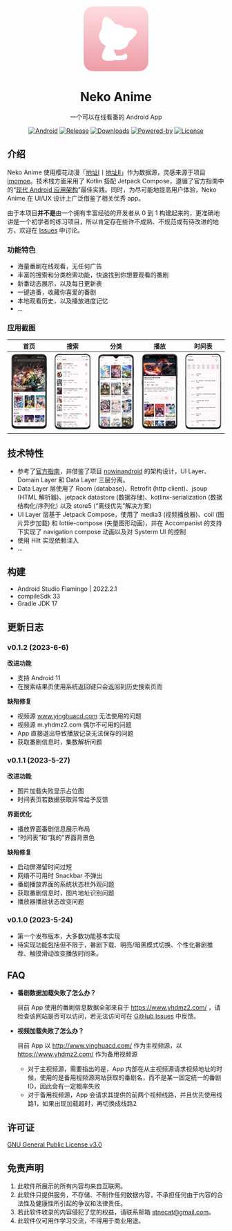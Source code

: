 <div align="center">

<img width="150px" src="./docs/images/app_icon.png" />

<h1>Neko Anime</h1>
<p>一个可以在线看番的 Android App</p>
<p>

[![Android](https://img.shields.io/badge/android-11+-green)](https://developer.android.com/about/versions/12)
[![Release](https://img.shields.io/github/v/release/xioneko/neko-anime)](https://github.com/xioneko/neko-anime/releases/)
[![Downloads](https://img.shields.io/github/downloads/xioneko/neko-anime/total)](https://github.com/xioneko/neko-anime/releases/)
[![Powered-by](https://img.shields.io/badge/powered%20by-%E6%A8%B1%E8%8A%B1%E5%8A%A8%E6%BC%AB-ea5c7b)](http://www.yinghuacd.com/)
[![License](https://img.shields.io/badge/license-GPLv3-yellow)](https://www.gnu.org/licenses/gpl-3.0.html)

</p>
</div>

## 介绍
<p>

Neko Anime 使用樱花动漫「[地址Ⅰ](http://www.yinghuacd.com/)丨[地址Ⅱ](https://www.yhdmz2.com/)」作为数据源，灵感来源于项目 [Imomoe](https://github.com/androiddevnotesforks/Imomoe)。技术栈方面采用了 Kotlin 搭配 Jetpack Compose，遵循了官方指南中的“[现代 Android 应用架构](https://developer.android.com/topic/architecture)”最佳实践。同时，为尽可能地提高用户体验，Neko Anime 在 UI/UX 设计上广泛借鉴了相关优秀 app。

</p>

<p>

由于本项目**并不是**由一个拥有丰富经验的开发者从 0 到 1 构建起来的，更准确地讲是一个初学者的练习项目，所以肯定存在些许不成熟、不规范或有待改进的地方，欢迎在 [Issues](https://github.com/xioneko/neko-anime/issues) 中讨论。

</p>

### 功能特色

- 海量番剧在线观看，无任何广告
- 丰富的搜索和分类检索功能，快速找到你想要观看的番剧
- 新番动态展示，以及每日更新表
- 一键追番，收藏你喜爱的番剧
- 本地观看历史，以及播放进度记忆
- ...

### 应用截图
| 首页                                | 搜索                             | 分类                           | 播放                            | 时间表                             |
|-------------------------------------|-------------------------------------|---------------------------------|-----------------------------------|-------------------------------------|
| ![Home](./docs/images/home.png) | ![Search](./docs/images/search.png) | ![Category](./docs/images/category.png) | ![Player](./docs/images/player.png) | ![Schedule](./docs/images/schedule.png) |

## 技术特性
 - 参考了[官方指南](https://developer.android.com/topic/architecture)，并借鉴了项目 [nowinandroid](https://github.com/android/nowinandroid/) 的架构设计，UI Layer、Domain Layer 和 Data Layer 三层分离。
 - Data Layer 层使用了 Room (database)、Retrofit (http client)、jsoup (HTML 解析器)、jetpack datastore (数据存储)、kotlinx-serialization (数据结构化/序列化) 以及 store5 (“离线优先”解决方案)
 - UI Layer 层基于 Jetpack Compose，使用了 media3 (视频播放器)、coil (图片异步加载) 和 lottie-compose (矢量图形动画)，并在 Accompanist 的支持下实现了 navigation compose 动画以及对 Systerm UI 的控制
 - 使用 Hilt 实现依赖注入
 - ...

## 构建
- Android Studio Flamingo | 2022.2.1
- compileSdk 33
- Gradle JDK 17

## 更新日志

### v0.1.2 (2023-6-6)
**改进功能**
- 支持 Android 11
- 在搜索结果页使用系统返回键只会返回到历史搜索页而

**缺陷修复**
- 视频源 www.yinghuacd.com 无法使用的问题
- 视频源 m.yhdmz2.com 偶尔不可用的问题
- App 直接退出导致播放记录无法保存的问题
- 获取番剧信息时，集数解析问题

### v0.1.1 (2023-5-27)
**改进功能**
- 图片加载失败显示占位图
- 时间表页若数据获取异常给予反馈

**界面优化**
- 播放界面番剧信息展示布局
- “时间表”和“我的”界面背景色

**缺陷修复**
- 启动屏滞留时间过短
- 网络不可用时 Snackbar 不弹出
- 番剧播放界面的系统状态栏外观问题
- 获取番剧信息时，图片地址识别问题
- 播放器播放状态改变问题

### v0.1.0 (2023-5-24)
- 第一个发布版本，大多数功能基本实现
- 待实现功能包括但不限于，番剧下载、明亮/暗黑模式切换、个性化番剧推荐、触摸滑动改变播放时间条。

## FAQ
- **番剧数据加载失败了怎么办？**

  目前 App 使用的番剧信息数据全部来自于 https://www.yhdmz2.com/ ，请检查该网站是否可以访问，若无法访问可在 [GitHub Issues](https://github.com/xioneko/neko-anime/issues) 中反馈。

- **视频加载失败了怎么办？**

  目前 App 以 http://www.yinghuacd.com/ 作为主视频源，以 https://www.yhdmz2.com/ 作为备用视频源
  - 对于主视频源，需要指出的是，App 内部在从主视频源请求视频地址的时候，使用的是备用视频源网站获取的番剧名，而不是某一固定统一的番剧ID，因此会有一定概率失败
  - 对于备用视频源，App 会请求其提供的前两个视频线路，并且优先使用线路1，如果出现加载超时，再切换成线路2


## 许可证

[GNU General Public License v3.0](https://www.gnu.org/licenses/gpl-3.0.html)

## 免责声明

1. 此软件所展示的所有内容均来自互联网。
2. 此软件只提供服务，不存储、不制作任何数据内容，不承担任何由于内容的合法性及健康性所引起的争议和法律责任。
3. 若此软件收录的内容侵犯了您的权益，请联系邮箱 [stnecat@gmail.com](mailto:stnecat@gmail.com)。
4. 此软件仅可用作学习交流，不得用于商业用途。
